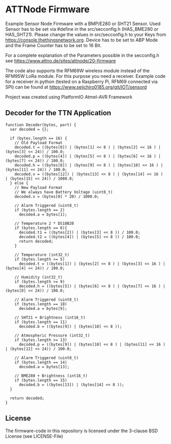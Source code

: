 # ATTNode Firmware

Example Sensor Node Firmware with a BMP/E280 or SHT21 Sensor. Used Sensor has to be set via #define in the src/secconfig.h (HAS_BME280 or HAS_SHT21). Please change the values in src/secconfig.h to your Keys from https://console.thethingsnetwork.org. Device has to be set to ABP Mode and the Frame Counter has to be set to 16 Bit.

For a complete explanation of the Parameters possible in the secconfig.h see https://www.attno.de/sites/attnode/20-firmware

The code also supports the RFM69W wireless module instead of the RFM95W LoRa module. For this purpose you need a receiver. Example code for a receiver in python (tested on a Raspberry Pi, RFM69 connected via SPI) can be found at https://www.seiichiro0185.org/git/IOT/sensord

Project was created using PlatformIO Atmel-AVR Framework

## Decoder for the TTN Application

```
function Decoder(bytes, port) {
  var decoded = {};

  if (bytes.length == 16) {
    // Old Payload Format
    decoded.t = ((bytes[0]) | (bytes[1] << 8 ) | (bytes[2] << 16 ) | (bytes[3] << 24)) / 100.0;
    decoded.p = ((bytes[4]) | (bytes[5] << 8 ) | (bytes[6] << 16 ) | (bytes[7] << 24)) / 100.0;
    decoded.h = ((bytes[8]) | (bytes[9] << 8 ) | (bytes[10] << 16 ) | (bytes[11] << 24)) / 100.0;
    decoded.v = ((bytes[12]) | (bytes[13] << 8 ) | (bytes[14] << 16 ) | (bytes[15] << 24)) / 1000.0;
  } else {
    // New Payload Format
    // We always have Battery Voltage (uint8_t)
    decoded.v = (bytes[0] * 20) / 1000.0;

    // Alarm Triggered (uint8_t)
    if (bytes.length == 2)
      decoded.a = bytes[1];

    // Temperature 2 * DS18B20
    if (bytes.length == 6){
      decoded.t1 = ((bytes[2]) | (bytes[3] << 8 )) / 100.0;
      decoded.t2 = ((bytes[4]) | (bytes[5] << 8 )) / 100.0;
      return decoded;
    }

    // Temperature (int32_t)
    if (bytes.length >= 5)
      decoded.t = ((bytes[1]) | (bytes[2] << 8 ) | (bytes[3] << 16 ) | (bytes[4] << 24)) / 100.0;
  
    // Humidity (int32_t)
    if (bytes.length >= 9)
      decoded.h = ((bytes[5]) | (bytes[6] << 8 ) | (bytes[7] << 16 ) | (bytes[8] << 24)) / 100.0;

    // Alarm Triggered (uint8_t)
    if (bytes.length == 10)
      decoded.a = bytes[9];

    // SHT21 + Brightness (int16_t)
    if (bytes.length == 11)
      decoded.b = ((bytes[9]) | (bytes[10] << 8 ));

    // Atmospheric Pressure (int32_t)
    if (bytes.length >= 13)
      decoded.p = ((bytes[9]) | (bytes[10] << 8 ) | (bytes[11] << 16 ) | (bytes[12] << 24)) / 100.0;

    // Alarm Triggered (uint8_t)
    if (bytes.length == 14)
      decoded.a = bytes[13];

    // BME280 + Brightness (int16_t)
    if (bytes.length == 15)
      decoded.b = ((bytes[13]) | (bytes[14] << 8 ));
  }

  return decoded;
}
```

## License
The firmware-code in this repository is licensed under the 3-clause BSD License (see LICENSE-File)
